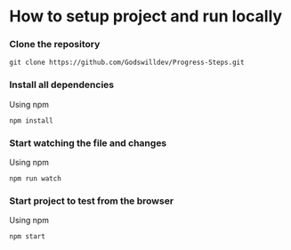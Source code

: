 # How to setup project and run locally

### Clone the repository 

```
git clone https://github.com/Godswilldev/Progress-Steps.git
```

### Install all dependencies

Using npm

```
npm install
```

### Start watching the file and changes

Using npm

```
npm run watch
```

### Start project to test from the browser

Using npm

```
npm start
```            
